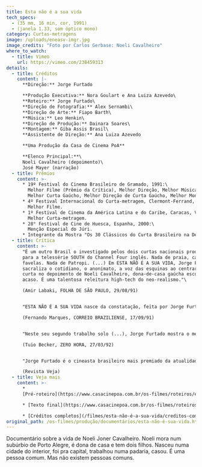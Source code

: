 ```yaml
---
title: Esta não é a sua vida
tech_specs:
  - (35 mm, 16 min, cor, 1991)
  - (janela 1.33, som óptico mono)
category: Curtas-metragens
image: /uploads/eneasv-imgr.jpg
image_credits: "Foto por Carlos Gerbase: Noeli Cavalheiro"
where_to_watch:
  - title: Vimeo
    url: https://vimeo.com/238459313
details:
  - title: Créditos
    content: |-
      **Direção:** Jorge Furtado

      **Produção Executiva:** Nora Goulart e Ana Luiza Azevedo\
      **Roteiro:** Jorge Furtado\
      **Direção de Fotografia:** Alex Sernambi\
      **Direção de Arte:** Fiapo Barth\
      **Música:** Leo Henkin\
      **Direção de Produção:** Dainara Soares\
      **Montagem:** Giba Assis Brasil\
      **Assistente de Direção:** Ana Luiza Azevedo

      **Uma Produção da Casa de Cinema PoA**

      **Elenco Principal:**\
      Noeli Cavalheiro (depoimento)\
      José Mayer (narração)
  - title: Prêmios
    content: >-
      * 19º Festival do Cinema Brasileiro de Gramado, 1991:\
        Melhor Filme (Prêmio da Crítica), Melhor Direção, Melhor Música.\
        Melhor Curta Gaúcho, Melhor Direção de Curta Gaúcho, Melhor Montagem de Curta Gaúcho, Melhor Fotografia de Curta Gaúcho.
      * 4º Festival Internacional do Curta-metragem, Clermont-Ferrand, França, 1992:\
        Melhor Filme.
      * 1º Festival de Cinema da América Latina e do Caribe, Caracas, Venezuela, 1993:\
        Melhor Curta-metragem.
      * 28° Festival de Cine de Huesca, Espanha, 2000:\
        Menção Especial do Júri.
      * Integrante da Mostra "Os 30 Clássicos do Curta Brasileiro na Década de 90", a partir de seleção feita por personalidades do cinema do país.
  - title: Crítica
    content: >-
      "É um outro Brasil o investigado pelos dois curtas nacionais produzidos
      para a telessérie SOUTH do Channel Four inglês. Nada de praia, carnaval,
      favelas. Nada de Patropi. (...) Em ESTA NÃO É A SUA VIDA, Jorge Furtado
      sacraliza o cotidiano, o anonimato, a voz das esquinas ao centrar seu
      curta no depoimento de Noeli Cavalheiro, dona-de-casa gaúcha escolhida ao
      acaso. É uma talentosa releitura high-tech do neo-realismo."\

      (Amir Labaki, FOLHA DE SÃO PAULO, 29/08/91)


      "ESTA NÃO É A SUA VIDA nasce da constatação, feita por Jorge Furtado, de que, fora do âmbito estritamente pessoal, a maioria das pessoas não existe a não ser sob a forma fria dos números e das fórmulas generalizantes. (...) As primeiras imagens trazem fragmentos de corpos humanos, enquanto a banda sonora emite um texto com a frase 'o seu anonimato é a sua segurança', endereçada, naturalmente, ao espectador."\

      (Fernando Marques, CORREIO BRAZILIENSE, 17/09/91)


      "Neste seu segundo trabalho solo (...), Jorge Furtado mostra o mesmo talento e criatividade das obras anteriores. Utilizando uma lingagem picada, que jamais aborrece o público, ele tira do anonimato uma figra escolhida ao acaso. Um rosto nesta multidão de seres anônimos que cruzam as ruas e calçadas das cidades grandes, e que nunca terão seus 15 minutos de glória. A figura escolhida, entretanto, mostra-se dona de uma vida riquíssima em lances humanos, um modo de falar e de se expressar sem mentiras ou hipocrisias."\

      (Tuio Becker, ZERO HORA, 27/03/92)


      "Jorge Furtado é o cineasta brasileiro mais premiado da atualidade. Na semana passada, Furtado levantou, com a unanimidade do júri, o primeiro prêmio do Festival de Clermont-Ferrand, na França, que é considerado o Cannes dos curtas. Com Esta Não É a Sua Vida, que resume, em dezesseis minutos, a biografia de uma dona de casa de Porto Alegre, Furtado derrotou setenta e nove concorrentes de quarenta países. 'A ternura e o humor da fita são cativantes, emocionantes. Eles nos prendem com força', elogia o diretor de fotografia e cineasta Jimmy Glasberg, um dos jurados do concurso".\

      (Revista Veja)
  - title: Veja mais
    content: >-
      *
      [Pré-roteiro](https://www.casacinepoa.com.br/os-filmes/roteiros/esta-não-é-sua-vida-pré-roteiro.html)

      * [Texto final](https://www.casacinepoa.com.br/os-filmes/roteiros/esta-não-é-sua-vida-texto-final.html)

      * [Créditos completos](/filmes/esta-não-é-a-sua-vida/creditos-completos)
original_path: /os-filmes/produção/documentários/esta-não-é-sua-vida.html
---
```

Documentário sobre a vida de Noeli Joner Cavalheiro. Noeli mora num subúrbio de Porto Alegre, é dona de casa e tem dois filhos. Nasceu numa cidade do interior, foi pra capital, trabalhou numa padaria, casou. É uma pessoa comum. Mas não existem pessoas comuns.